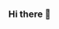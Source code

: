 ### Hi there 👋

<!--
**yukimeat1999/yukimeat1999** is a ✨ _special_ ✨ repository because its `README.md` (this file) appears on your GitHub profile.

Here are some ideas to get you started:

- I’m interested in SLAM, which can be used for cave surveying.
- I’m currently learning C++, python and Google Apps Script.
- How to reach me: https://www.instagram.com/yuki_cave/

-->
